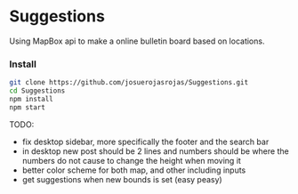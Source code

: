 # Suggestions
Using MapBox api to make a online bulletin board based on locations.

### Install
```bash
git clone https://github.com/josuerojasrojas/Suggestions.git
cd Suggestions
npm install
npm start
```

TODO:
- fix desktop sidebar, more specifically the footer and the search bar
- in desktop new post should be 2 lines and numbers should be  where the numbers do not cause to change the height when moving it
- better color scheme for both map, and other including inputs
- get suggestions when new bounds is set (easy peasy)
